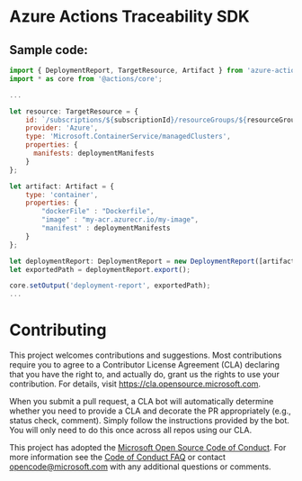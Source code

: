 # Azure Actions Traceability SDK

## Sample code:

```js
import { DeploymentReport, TargetResource, Artifact } from 'azure-actions-traceability';
import * as core from '@actions/core';

...

let resource: TargetResource = {
    id: `/subscriptions/${subscriptionId}/resourceGroups/${resourceGroup}/providers/Microsoft.ContainerService/managedClusters/${clusterName}`,
    provider: 'Azure',
    type: 'Microsoft.ContainerService/managedClusters',
    properties: {
      manifests: deploymentManifests
    }
};

let artifact: Artifact = {
    type: 'container',
    properties: {
        "dockerFile" : "Dockerfile",
        "image" : "my-acr.azurecr.io/my-image",
        "manifest" : deploymentManifests
    }
};

let deploymentReport: DeploymentReport = new DeploymentReport([artifact], "succeeded", resource);
let exportedPath = deploymentReport.export();

core.setOutput('deployment-report', exportedPath);
...
```

# Contributing

This project welcomes contributions and suggestions.  Most contributions require you to agree to a
Contributor License Agreement (CLA) declaring that you have the right to, and actually do, grant us
the rights to use your contribution. For details, visit https://cla.opensource.microsoft.com.

When you submit a pull request, a CLA bot will automatically determine whether you need to provide
a CLA and decorate the PR appropriately (e.g., status check, comment). Simply follow the instructions
provided by the bot. You will only need to do this once across all repos using our CLA.

This project has adopted the [Microsoft Open Source Code of Conduct](https://opensource.microsoft.com/codeofconduct/).
For more information see the [Code of Conduct FAQ](https://opensource.microsoft.com/codeofconduct/faq/) or
contact [opencode@microsoft.com](mailto:opencode@microsoft.com) with any additional questions or comments.